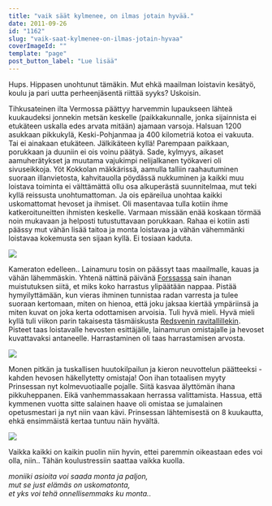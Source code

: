 ```yaml
---
title: "vaik säät kylmenee, on ilmas jotain hyvää."
date: 2011-09-26
id: "1162"
slug: "vaik-saat-kylmenee-on-ilmas-jotain-hyvaa"
coverImageId: ""
template: "page"
post_button_label: "Lue lisää"
---
```


Hups. Hippasen unohtunut tämäkin. Mut ehkä maailman loistavin kesätyö, koulu ja pari uutta perheenjäsentä riittää syyks? Uskoisin.

Tihkusateinen ilta Vermossa päättyy harvemmin lupaukseen lähteä kuukaudeksi jonnekin metsän keskelle (paikkakunnalle, jonka sijainnista ei etukäteen uskalla edes arvata mitään) ajamaan varsoja. Halsuan 1200 asukkaan pikkukylä, Keski-Pohjanmaa ja 400 kilometriä kotoa ei vakuuta. Tai ei ainakaan etukäteen. Jälkikäteen kyllä! Parempaan paikkaan, porukkaan ja duuniin ei ois voinu päätyä. Sade, kylmyys, aikaset aamuherätykset ja muutama vajukimpi nelijalkanen työkaveri oli sivuseikkoja. Yöt Kokkolan mäkkärissä, aamulla talliin raahautuminen suoraan illanvietosta, kahvitauolla pöydässä nukkuminen ja kaikki muu loistava toiminta ei välttämättä ollu osa alkuperästä suunnitelmaa, mut teki kyllä reissusta unohtumattoman. Ja ois epäreilua unohtaa kaikki uskomattomat hevoset ja ihmiset. Oli masentavaa tulla kotiin ihme katkeroituneitten ihmisten keskelle. Varmaan missään enää koskaan törmää noin mukavaan ja helposti tutustuttavaan porukkaan. Rahaa ei kotiin asti päässy mut vähän lisää taitoa ja monta loistavaa ja vähän vähemmänki loistavaa kokemusta sen sijaan kyllä. Ei tosiaan kaduta.

[![](/images/nimet%25C3%25B6n41.png)](http://3.bp.blogspot.com/-9L7ma-L1GMU/ToC85QDRxkI/AAAAAAAAAHc/ezLOG4S2tJo/s1600/nimet%25C3%25B6n41.png)

Kameraton edelleen.. Lainamuru tosin on päässyt taas maailmalle, kauas ja vähän lähemmäskin. Yhtenä nättinä päivänä [Forssassa](http://maisaw.otukset.fi/kuvat/2011/Ravit/TotoTV+Forssa+3/) sain ihanan muistutuksen siitä, et miks koko harrastus ylipäätään nappaa. Pistää hymyilyttämään, kun vieras ihminen tunnistaa radan varresta ja tulee suoraan kertomaan, miten on hienoa, että joku jaksaa kiertää ympäriinsä ja miten kuvat on joka kerta odottamisen arvoisia. Tuli hyvä mieli. Hyvä mieli kyllä tuli viikon parin takaisesta täsmäiskusta [Redsvenin ravitallillekin](http://maisaw.otukset.fi/kuvat/2011/Tallit+ja+hevoset/Ravitalli+Marko+Redsven/). Pisteet taas loistavalle hevosten esittäjälle, lainamurun omistajalle ja hevoset kuvattavaksi antaneelle. Harrastaminen oli taas harrastamisen arvosta.

[![](/images/DSC_1434.png)](http://3.bp.blogspot.com/-ifmSysHhjoQ/ToC839ugeEI/AAAAAAAAAHY/R9ACpvWwMEE/s1600/DSC_1434.png)

Monen pitkän ja tuskallisen huutokilpailun ja kieron neuvottelun päätteeksi - kahden hevosen häkellytetty omistaja! Oon ihan totaalisen myyty Prinsessan nyt kolmevuotiaalle pojalle. Siitä kasvaa älyttömän ihana pikkuheppanen. Eikä vanhemmassakaan herrassa valittamista. Hassua, että kymmenen vuotta sitte salainen haave oli omistaa se jumalainen opetusmestari ja nyt niin vaan kävi. Prinsessan lähtemisestä on 8 kuukautta, ehkä ensimmäistä kertaa tuntuu näin hyvältä.

[![](/images/AAARGH.png)](http://1.bp.blogspot.com/-1gR_DaEbdKw/ToC815ochwI/AAAAAAAAAHU/OtF8So0Esho/s1600/AAARGH.png)

Vaikka kaikki on kaikin puolin niin hyvin, ettei paremmin oikeastaan edes voi olla, niin.. Tähän koulustressiin saattaa vaikka kuolla.

_moniiki asioita voi saada monta ja paljon,_  
_mut se just elämäs on uskomatonta,_  
_et yks voi tehä onnellisemmaks ku monta.._
